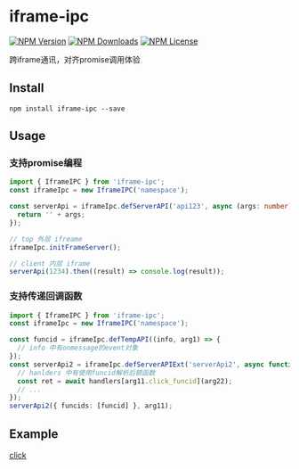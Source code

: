 iframe-ipc
==========

[![NPM Version][npm-image]][npm-url]
[![NPM Downloads][downloads-image]][npm-url]
[![NPM License][license-image]][npm-url]

跨iframe通讯，对齐promise调用体验


## Install
```
npm install iframe-ipc --save
```

## Usage

### 支持promise编程

```typescript
import { IframeIPC } from 'iframe-ipc';
const iframeIpc = new IframeIPC('namespace');

const serverApi = iframeIpc.defServerAPI('api123', async (args: number): Promise<string> => {
  return '' + args;
});

// top 外层 ifreame
iframeIpc.initFrameServer();

// client 内层 iframe
serverApi(1234).then((result) => console.log(result));
```

### 支持传递回调函数

```typescript
import { IframeIPC } from 'iframe-ipc';
const iframeIpc = new IframeIPC('namespace');

const funcid = iframeIpc.defTempAPI((info, arg1) => {
  // info 中有onmessage的event对象
});
const serverApi2 = iframeIpc.defServerAPIExt('serverApi2', async function({ handlers }, arg11) {
  // hanlders 中有使用funcid解析后额函数
  const ret = await handlers[arg11.click_funcid](arg22);
  // ...
});
serverApi2({ funcids: [funcid] }, arg11);
```


## Example

[click](https://igdea.github.io/postMessageIPC/example/)


[npm-image]: https://img.shields.io/npm/v/iframe-ipc.svg
[downloads-image]: https://img.shields.io/npm/dm/iframe-ipc.svg
[npm-url]: https://www.npmjs.org/package/iframe-ipc
[license-image]: https://img.shields.io/npm/l/iframe-ipc.svg
